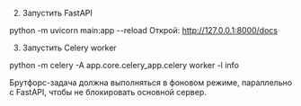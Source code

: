 2. Запустить FastAPI

python -m uvicorn main:app --reload
Открой: http://127.0.0.1:8000/docs

3. Запустить Celery worker

python -m celery -A app.core.celery_app.celery worker -l info


Брутфорс-задача должна выполняться в фоновом режиме, параллельно с FastAPI, чтобы не блокировать основной сервер.